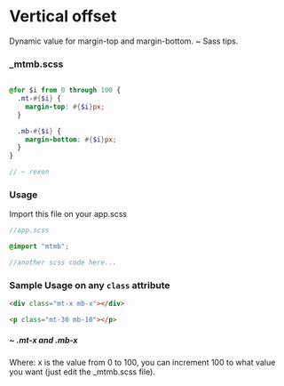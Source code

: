 # Vertical offset
Dynamic value for margin-top and margin-bottom. ~ Sass tips.

### _mtmb.scss

```scss

@for $i from 0 through 100 {
  .mt-#{$i} {
    margin-top: #{$i}px;
  }

  .mb-#{$i} {
    margin-bottom: #{$i}px;
  }
}

// ~ rexon
```

### Usage 
Import this file on your app.scss

```scss
//app.scss

@import "mtmb";

//another scss code here...
```

### Sample Usage on any `class` attribute

```html
<div class="mt-x mb-x"></div>

<p class="mt-30 mb-10"></p>

```
##### ~ .mt-x and .mb-x
Where: x is the value from 0 to 100, you can increment 100 to what value you want (just edit the _mtmb.scss file).
